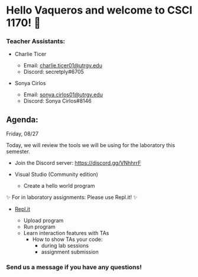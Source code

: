 
# Hello Vaqueros and welcome to CSCI 1170! :partying_face:


### Teacher Assistants:

  - Charlie Ticer 
    
    - Email: charlie.ticer01@utrgv.edu
    - Discord: secretply#6705
 
  - Sonya Cirlos 
  
    - Email: sonya.cirlos01@utrgv.edu
    - Discord: Sonya Cirlos#8146
  
## Agenda: 

Friday, 08/27

Today, we will review the tools we will be using for the laboratory this semester. 

- Join the Discord server: https://discord.gg/VNhhrrF

- Visual Studio (Community edition) 
  
     - Create a hello world program
 
 
 
:sparkles: For in laboratory assignments: Please use Repl.it! :sparkles:

- [Repl.it](https://repl.it)

     - Upload program
     - Run program 
     - Learn interaction features with TAs
         - How to show TAs your code:
           - during lab sessions
           - assignment submission
                  
                  
                  
### Send us a message if you have any questions! 

